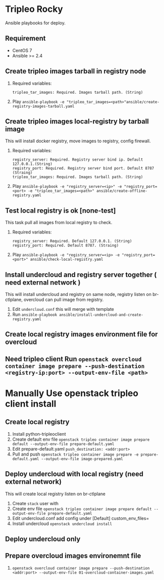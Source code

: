 # Tripleo Rocky
Ansible playbooks for deploy.

## Requirement
* CentOS 7
* Ansible >= 2.4

## Create tripleo images tarball in registry node
1. Required variables:
   ```
   tripleo_tar_images: Required. Images tarball path. (String)

   ```
2. Play
`ansible-playbook -e "tripleo_tar_images=<path>"ansible/create-registry-images-tarball.yaml`

## Create tripleo images local-registry by tarball image
This will install docker registry, move images to registry, config firewall.

1. Required variables:
   ```
   registry_server: Required. Registry server bind ip. Default 127.0.0.1.(String)
   registry_port: Required. Registry server bind port. Default 8787 (Straing)
   tripleo_tar_images: Required. Images tarball path. (String)

   ```
2. Play
`ansible-playbook -e "registry_server=<ip>" -e "registry_port=<port> -e "tripleo_tar_images=<path>" ansible/create-offline-registry.yaml`

## Test local registry is ok [none-test]
This task pull all images from local registry to check.

1. Required variables:
   ```
   registry_server: Required. Default 127.0.0.1. (String)
   registry_port: Required. Default 8787. (Straing)
   ```
2. Play
`ansible-playbook -e "registry_server=<ip> -e "registry_port=<port>" ansible/check-local-registry.yaml`

## Install undercloud and registry server together ( need external network )
This will install undercloud and registry on same node, registry listen on
br-ctlplane, overcloud can pull image from registry.

1. Edit `undercloud.conf` this will merge with template
2. Run
`ansible-playbook ansible/install-undercloud-and-create-registry.yaml`

## Create local registry images environment file for overcloud
Need tripleo client
Run
`openstack overcloud container image prepare --push-destination <registry-ip:port> --output-env-file <path>`
---
# Manually Use openstack tripleo client install
## Create local registry

1. Install python-tripleoclient
1. Create default env file
`openstack tripleo container image prepare default --output-env-file prepare-default.yaml`
2. Edit prepare-default.yaml `push_destination: <addr:port>`
3. Pull and push
`openstack tripleo container image prepare -e prepare-default.yaml --output-env-file image-prepared.yaml`

## Deploy undercloud with local registry (need external network)
This will create local registry listen on br-ctlplane
1. Create `stack` user with 
1. Create env file
`openstack tripleo container image prepare default --output-env-file prepare-default.yaml`
1. Edit undercloud.conf add config under [Default] custom_env_files=<env-file-path>
2. Install undercloud
`openstack undercloud install`

## Deploy undercloud only

## Prepare overcloud images environemnt file
1. `openstack overcloud container image prepare --push-destination <addr:port> --output-env-file 01-overcloud-container-images.yaml`

